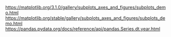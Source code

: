 https://matplotlib.org/3.1.0/gallery/subplots_axes_and_figures/subplots_demo.html
https://matplotlib.org/stable/gallery/subplots_axes_and_figures/subplots_demo.html
https://pandas.pydata.org/docs/reference/api/pandas.Series.dt.year.html